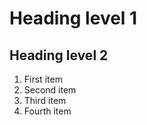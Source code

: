 # Heading level 1
Heading level 2
---------------
1. First item
2. Second item
3. Third item
4. Fourth item
